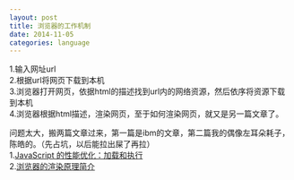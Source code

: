 ```yaml
---
layout: post
title: 浏览器的工作机制
date: 2014-11-05
categories: language
---
```


  
1.输入网址url  
2.根据url将网页下载到本机  
3.浏览器打开网页，依据html的描述找到url内的网络资源，然后依序将资源下载到本机  
4.浏览器根据html描述，渲染网页，至于如何渲染网页，就又是另一篇文章了。

问题太大，搬两篇文章过来，第一篇是ibm的文章，第二篇我的偶像左耳朵耗子，陈皓的。（先占坑，以后能拉出屎了再拉）  
1.[JavaScript 的性能优化：加载和执行](http://www.ibm.com/developerworks/cn/web/1308_caiys_jsload/index.html)  
2.[浏览器的渲染原理简介](http://coolshell.cn/articles/9666.html)
